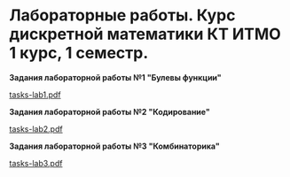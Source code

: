 # Лабораторные работы. Курс дискретной математики КТ ИТМО 1 курс, 1 семестр.

__Задания лабораторной работы №1 "Булевы функции"__

  [tasks-lab1.pdf](dm-lab-1/tasks-lab1.pdf)

__Задания лабораторной работы №2 "Кодирование"__

  [tasks-lab2.pdf](dm-lab-2/tasks-lab2.pdf)

__Задания лабораторной работы №3 "Комбинаторика"__

  [tasks-lab3.pdf](dm-lab-3/tasks-lab3.pdf)
